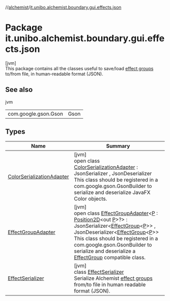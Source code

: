 //[alchemist](../../index.md)/[it.unibo.alchemist.boundary.gui.effects.json](index.md)

# Package it.unibo.alchemist.boundary.gui.effects.json

[jvm]\
This package contains all the classes useful to save/load [effect groups](../it.unibo.alchemist.boundary.gui.effects/-effect-group/index.md) to/from file, in human-readable format (JSON).

## See also

jvm

| | |
|---|---|
| com.google.gson.Gson | Gson |

## Types

| Name | Summary |
|---|---|
| [ColorSerializationAdapter](-color-serialization-adapter/index.md) | [jvm]<br>open class [ColorSerializationAdapter](-color-serialization-adapter/index.md) : JsonSerializer<Color> , JsonDeserializer<Color> <br>This class should be registered in a com.google.gson.GsonBuilder to serialize and deserialize JavaFX Color objects. |
| [EffectGroupAdapter](-effect-group-adapter/index.md) | [jvm]<br>open class [EffectGroupAdapter](-effect-group-adapter/index.md)<[P](-effect-group-adapter/index.md) : [Position2D](../it.unibo.alchemist.model.interfaces/-position2-d/index.md)<out [P](../it.unibo.alchemist.boundary.monitor/-f-x-step-monitor/index.md)>?> : JsonSerializer<[EffectGroup](../it.unibo.alchemist.boundary.gui.effects/-effect-group/index.md)<[P](../it.unibo.alchemist.boundary.monitor/-f-x-step-monitor/index.md)>> , JsonDeserializer<[EffectGroup](../it.unibo.alchemist.boundary.gui.effects/-effect-group/index.md)<[P](../it.unibo.alchemist.boundary.monitor/-f-x-step-monitor/index.md)>> <br>This class should be registered in a com.google.gson.GsonBuilder to serialize and deserialize a [EffectGroup](../it.unibo.alchemist.boundary.gui.effects/-effect-group/index.md) compatible class. |
| [EffectSerializer](-effect-serializer/index.md) | [jvm]<br>class [EffectSerializer](-effect-serializer/index.md)<br>Serialize Alchemist [effect groups](../it.unibo.alchemist.boundary.gui.effects/-effect-group/index.md) from/to file in human readable format (JSON). |
